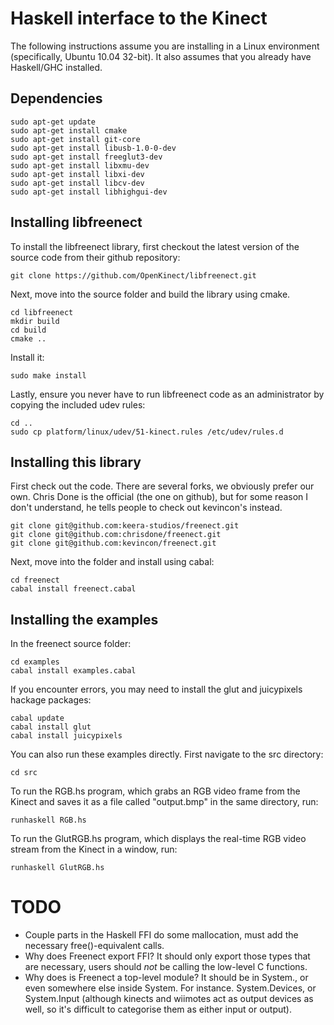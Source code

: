 # Haskell interface to the Kinect

The following instructions assume you are installing in a Linux environment (specifically, Ubuntu 10.04 32-bit). It also assumes that you already have Haskell/GHC installed.

## Dependencies

    sudo apt-get update
    sudo apt-get install cmake
    sudo apt-get install git-core
    sudo apt-get install libusb-1.0-0-dev
    sudo apt-get install freeglut3-dev
    sudo apt-get install libxmu-dev
    sudo apt-get install libxi-dev
    sudo apt-get install libcv-dev
    sudo apt-get install libhighgui-dev

## Installing libfreenect

To install the libfreenect library, first checkout the latest version of the source code from their github repository:

    git clone https://github.com/OpenKinect/libfreenect.git

Next, move into the source folder and build the library using cmake.

    cd libfreenect
    mkdir build
    cd build
    cmake ..

Install it:

    sudo make install

Lastly, ensure you never have to run libfreenect code as an administrator by copying the included udev rules:

    cd ..
    sudo cp platform/linux/udev/51-kinect.rules /etc/udev/rules.d

## Installing this library

First check out the code. There are several forks, we obviously prefer our own.
Chris Done is the official (the one on github), but for some reason I don't
understand, he tells people to check out kevincon's instead.

    git clone git@github.com:keera-studios/freenect.git
    git clone git@github.com:chrisdone/freenect.git
    git clone git@github.com:kevincon/freenect.git

Next, move into the folder and install using cabal:

    cd freenect
    cabal install freenect.cabal

## Installing the examples

In the freenect source folder:

    cd examples
    cabal install examples.cabal

If you encounter errors, you may need to install the glut and juicypixels hackage packages:

    cabal update
    cabal install glut
    cabal install juicypixels

You can also run these examples directly. First navigate to the src directory:

    cd src

To run the RGB.hs program, which grabs an RGB video frame from the Kinect and saves it as a file called "output.bmp" in the same directory, run:

    runhaskell RGB.hs

To run the GlutRGB.hs program, which displays the real-time RGB video stream from the Kinect in a window, run:

    runhaskell GlutRGB.hs
    
# TODO

* Couple parts in the Haskell FFI do some mallocation, must add the necessary free()-equivalent calls.
* Why does Freenect export FFI? It should only export those types that are necessary,
  users should *not* be calling the low-level C functions.
* Why does is Freenect a top-level module? It should be in System., or even somewhere
  else inside System. For instance. System.Devices, or System.Input (although kinects
  and wiimotes act as output devices as well, so it's difficult to categorise them
  as either input or output).

